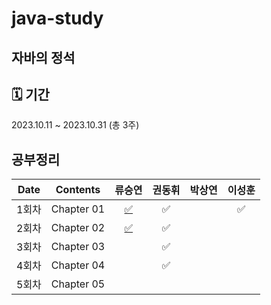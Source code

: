 # java-study
## 자바의 정석

## 🗓 기간
2023.10.11 ~ 2023.10.31 (총 3주)

## 공부정리
Date|Contents|류승연|권동휘|박상연|이성훈|
|:---:|:---:|:---:|:---:|:---:|:---:|
|1회차| Chapter 01 |[✅](https://github.com/java-kill/seungyeon-java/blob/main/%EC%9E%90%EB%B0%94%EC%9D%98%20%EC%A0%95%EC%84%9D/ch01.%EC%9E%90%EB%B0%94%EB%A5%BC%20%EC%8B%9C%EC%9E%91%ED%95%98%EA%B8%B0%20%EC%A0%84%EC%97%90.md)|✅||✅|
|2회차| Chapter 02 |[✅](https://github.com/java-kill/seungyeon-java/blob/main/%EC%9E%90%EB%B0%94%EC%9D%98%20%EC%A0%95%EC%84%9D/ch02.%20%EB%B3%80%EC%88%98.md)|✅|||
|3회차| Chapter 03 ||✅|||
|4회차| Chapter 04 ||✅|||
|5회차| Chapter 05 |||||
